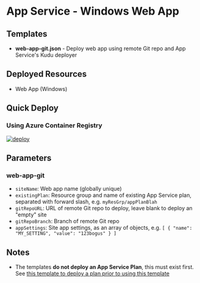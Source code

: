 # App Service - Windows Web App

## Templates
- **web-app-git.json** - Deploy web app using remote Git repo and App Service's Kudu deployer

## Deployed Resources
- Web App (Windows)

## Quick Deploy
### Using Azure Container Registry
[![deploy](https://raw.githubusercontent.com/benc-uk/azure-arm/master/etc/azuredeploy-wafc.png)](https://portal.azure.com/#create/Microsoft.Template/uri/https%3A%2F%2Fraw.githubusercontent.com%2Fbenc-uk%2Fazure-arm%2Fmaster%2Fapp-service%2Fbasic-webapp%2Fweb-app-git.json)  
 

## Parameters
### web-app-git
- `siteName`: Web app name (globally unique)
- `existingPlan`: Resource group and name of existing App Service plan, separated with forward slash, e.g. `myResGrp/appPlanBlah`
- `gitRepoURL`: URL of remote Git repo to deploy, leave blank to deploy an "empty" site
- `gitRepoBranch`: Branch of remote Git repo
- `appSettings`: Site app settings, as an array of objects, e.g. `[ { "name": "MY_SETTING", "value": "123bogus" } ]`

## Notes
- The templates **do not deploy an App Service Plan**, this must exist first. See [this template to deploy a plan prior to using this template](../service-plans)

